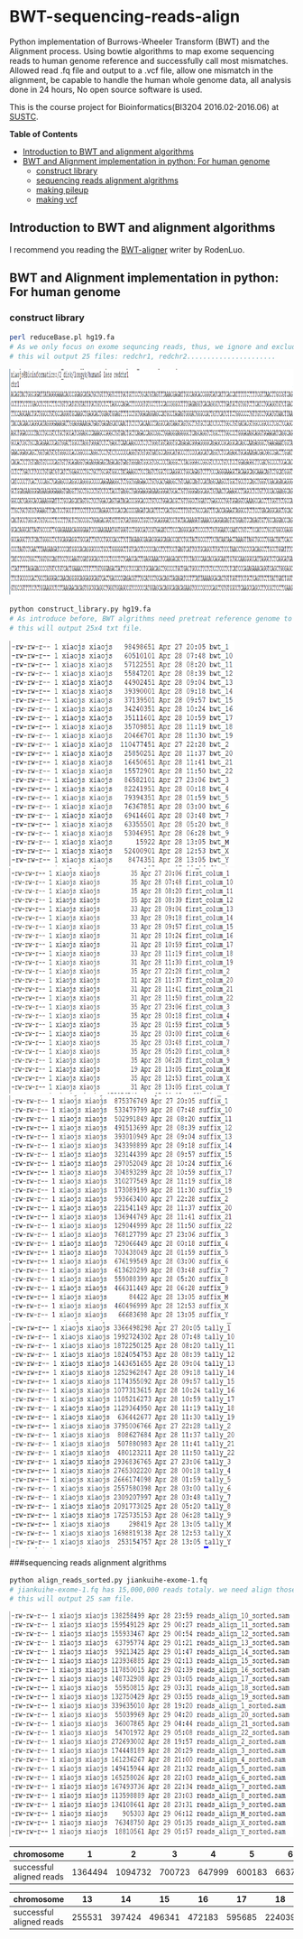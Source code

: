 # BWT-sequencing-reads-align
Python implementation of Burrows-Wheeler Transform (BWT) and the Alignment process.
Using bowtie algorithms to map exome sequencing reads to human genome reference and successfully call most mismatches. Allowed read .fq file and output to a .vcf file, allow one mismatch in the alignment, be capable to handle the human whole genome data, all analysis done in 24 hours, No open source software is used.

This is the course project for Bioinformatics(BI3204 2016.02-2016.06) at [SUSTC](http://www.sustc.edu.cn/).

**Table of Contents**

- [Introduction to BWT and alignment algorithms](#Introduction-to-BLAST-and-alignment-algorithms)
- [BWT and Alignment implementation in python: For human genome](#bwt-implementation-in-python:-for-human-genome)
  - [construct library](#construct-library)
  - [sequencing reads alignment algrithms](#alignment-algrithms)
  - [making pileup](#making-pileup)
  - [making vcf](#making-vcf)

## Introduction to BWT and alignment algorithms
I recommend you reading the [BWT-aligner](https://github.com/RodenLuo/BWT-Aligner.git) writer by RodenLuo.

## BWT and Alignment implementation in python: For human genome
### construct library
```bash
perl reduceBase.pl hg19.fa
# As we only focus on exome sequncing reads, thus, we ignore and exclude the 'N' and intron sequence in hg19.fa 
# this wil output 25 files: redchr1, redchr2......................
```
<img src="./images/1.png" width=800 height=400 />

```bash
python construct_library.py hg19.fa
# As introduce before, BWT algrithms need pretreat reference genome to produce first colum, suffix, bwt sequence(last colum), tally.(respectively for each chromosome)
# this will output 25x4 txt file.
```
<img src="./images/2.png" width=400 height=400 />
<img src="./images/3.png" width=400 height=400 />
<img src="./images/4.png" width=400 height=400 />
<img src="./images/5.png" width=400 height=400 />

###sequencing reads alignment algrithms
```bash
python align_reads_sorted.py jiankuihe-exome-1.fq
# jiankuihe-exome-1.fq has 15,000,000 reads totaly. we need align those reads to our reference genome: hg19.fa.
# this will output 25 sam file.
```
<img src="./images/6.png" width=600 height=400 />

chromosome|1|2|3|4|5|6|7|8|9|10|11|12
----------|-|-|-|-|-|-|-|-|-|--|--|--
successful aligned reads|1364494|1094732|700723|647999|600183|663716|672823|456356|538785|538785|638643|624182 

chromosome|13|14|15|16|17|18|19|20|21|22|X|Y|M
----------|--|--|--|--|--|--|--|--|--|--|-|-|---
successful aligned reads|255531 |397424 |496341 |472183 |595685 |224039 |531805 |220418 |144303 |219406 |306813 |75852 |3681 
